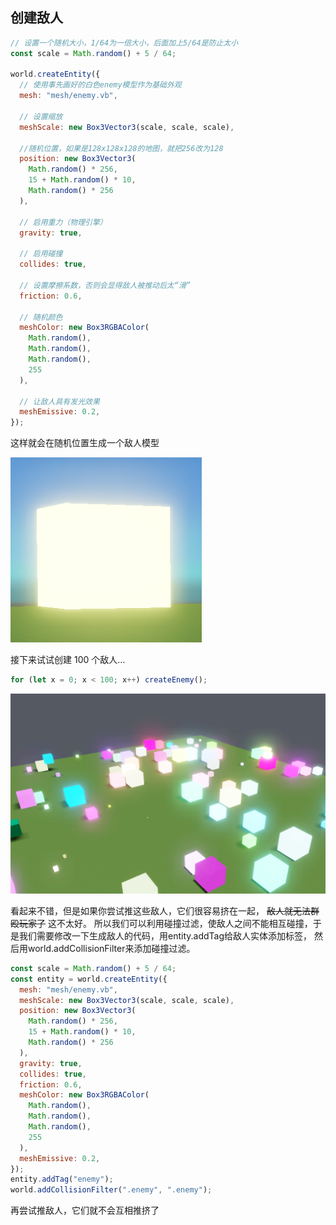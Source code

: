 ## 创建敌人

```javascript
// 设置一个随机大小，1/64为一倍大小，后面加上5/64是防止太小
const scale = Math.random() + 5 / 64;

world.createEntity({
  // 使用事先画好的白色enemy模型作为基础外观
  mesh: "mesh/enemy.vb",

  // 设置缩放
  meshScale: new Box3Vector3(scale, scale, scale),

  //随机位置，如果是128x128x128的地图，就把256改为128
  position: new Box3Vector3(
    Math.random() * 256,
    15 + Math.random() * 10,
    Math.random() * 256
  ),

  // 启用重力（物理引擎）
  gravity: true,

  // 启用碰撞
  collides: true,

  // 设置摩擦系数，否则会显得敌人被推动后太“滑”
  friction: 0.6,

  // 随机颜色
  meshColor: new Box3RGBAColor(
    Math.random(),
    Math.random(),
    Math.random(),
    255
  ),

  // 让敌人具有发光效果
  meshEmissive: 0.2,
});
```

这样就会在随机位置生成一个敌人模型

![](./images/3.png)

接下来试试创建 100 个敌人...

```javascript
for (let x = 0; x < 100; x++) createEnemy();
```

![](./images/4.png)

看起来不错，但是如果你尝试推这些敌人，它们很容易挤在一起， ~~敌人就无法群殴玩家了~~ 这不太好。
所以我们可以利用碰撞过滤，使敌人之间不能相互碰撞，于是我们需要修改一下生成敌人的代码，用<method>entity.addTag</method>给敌人实体添加标签，
然后用<method>world.addCollisionFilter</method>来添加碰撞过滤。

```javascript hl_lines="2 21-22"
const scale = Math.random() + 5 / 64;
const entity = world.createEntity({
  mesh: "mesh/enemy.vb",
  meshScale: new Box3Vector3(scale, scale, scale),
  position: new Box3Vector3(
    Math.random() * 256,
    15 + Math.random() * 10,
    Math.random() * 256
  ),
  gravity: true,
  collides: true,
  friction: 0.6,
  meshColor: new Box3RGBAColor(
    Math.random(),
    Math.random(),
    Math.random(),
    255
  ),
  meshEmissive: 0.2,
});
entity.addTag("enemy");
world.addCollisionFilter(".enemy", ".enemy");
```

再尝试推敌人，它们就不会互相推挤了
